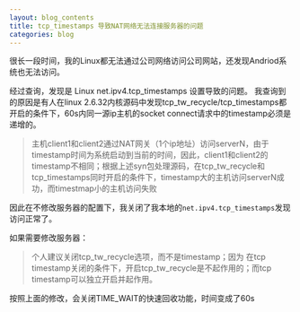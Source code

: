 ```yaml
---
layout: blog_contents
title: tcp_timestamps 导致NAT网络无法连接服务器的问题
categories: blog
---
```


很长一段时间，我的Linux都无法通过公司网络访问公司网站，还发现Andriod系统也无法访问。

经过查询，发现是 Linux net.ipv4.tcp\_timestamps 设置导致的问题。
我查询到的原因是有人在linux 2.6.32内核源码中发现tcp\_tw\_recycle/tcp\_timestamps都开启的条件下，60s内同一源ip主机的socket connect请求中的timestamp必须是递增的。

>主机client1和client2通过NAT网关（1个ip地址）访问serverN，由于timestamp时间为系统启动到当前的时间，因此，client1和client2的timestamp不相同；根据上述syn包处理源码，在tcp\_tw\_recycle和tcp\_timestamps同时开启的条件下，timestamp大的主机访问serverN成功，而timestmap小的主机访问失败

因此在不修改服务器的配置下，我关闭了我本地的`net.ipv4.tcp_timestamps`发现访问正常了。

如果需要修改服务器：
> 个人建议关闭tcp\_tw\_recycle选项，而不是timestamp；因为 在tcp timestamp关闭的条件下，开启tcp_tw_recycle是不起作用的；而tcp timestamp可以独立开启并起作用。

按照上面的修改，会关闭TIME_WAIT的快速回收功能，时间变成了60s